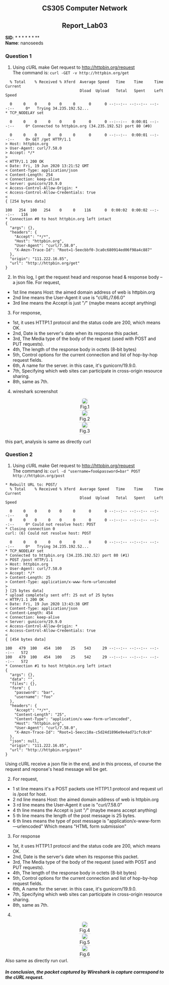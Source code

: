 <!--
 * @Github: https://github.com/Certseeds/CS305_Remak
 * @Organization: SUSTech
 * @Author: nanoseeds
 * @Date: 2020-06-19 16:06:56
 * @LastEditors: nanoseeds
 * @LastEditTime: 2020-08-08 22:51:15
 * @License: CC-BY-NC-SA_V4_0 or any later version 
 -->
## <div>CS305 Computer Network</div>
## <div>Report_Lab03</div>

**SID**:  $********$  
**Name**:  nanoseeds  


### Question 1

1. Using cURL make Get request to http://httpbin.org/request  
The command is:
`curl -GET -v http://httpbin.org/get`

``` log
  % Total    % Received % Xferd  Average Speed   Time    Time     Time  Current
                                 Dload  Upload   Total   Spent    Left  Speed

  0     0    0     0    0     0      0      0 --:--:-- --:--:-- --:--:--     0*   Trying 34.235.192.52...
* TCP_NODELAY set

  0     0    0     0    0     0      0      0 --:--:--  0:00:01 --:--:--     0* Connected to httpbin.org (34.235.192.52) port 80 (#0)

  0     0    0     0    0     0      0      0 --:--:--  0:00:01 --:--:--     0> GET /get HTTP/1.1
> Host: httpbin.org
> User-Agent: curl/7.58.0
> Accept: */*
> 
< HTTP/1.1 200 OK
< Date: Fri, 19 Jun 2020 13:21:52 GMT
< Content-Type: application/json
< Content-Length: 254
< Connection: keep-alive
< Server: gunicorn/19.9.0
< Access-Control-Allow-Origin: *
< Access-Control-Allow-Credentials: true
< 
{ [254 bytes data]

100   254  100   254    0     0    116      0  0:00:02  0:00:02 --:--:--   116
* Connection #0 to host httpbin.org left intact
{
  "args": {}, 
  "headers": {
    "Accept": "*/*", 
    "Host": "httpbin.org", 
    "User-Agent": "curl/7.58.0", 
    "X-Amzn-Trace-Id": "Root=1-5eecbbf0-3ca0c680914ed06f98a4c887"
  }, 
  "origin": "111.222.16.85", 
  "url": "http://httpbin.org/get"
}
```

2. In this log, I get the request head and response head & response body – a json file. 
For request,

+ 1st line means Host: the aimed domain address of web is httpbin.org
+ 2nd line means the User-Agent it use is "cURL/7.66.0"
+ 3rd line means the Accept is just "*/*" (maybe means accept anything)

3. For response,

+ 1st, it uses HTTP1.1 protocol and the status code are 200, which means OK.
+ 2nd, Date is the server's date when its response this packet.
+ 3rd, The Media type of the body of the request (used with POST and PUT requests).
+ 4th, The length of the response body in octets (8-bit bytes)
+ 5th, Control options for the current connection and list of hop-by-hop request fields.
+ 6th, A name for the server. in this case, it's gunicorn/19.9.0.
+ 7th, Specifying which web sites can participate in cross-origin resource sharing.
+ 8th, same as 7th.

4. wireshark screenshot

<div>
  <img src=" ./pca_pngs/lab03_01_01.png"><br />
  <div>Fig.1</div>
</div>

<div>
  <img src=" ./pca_pngs/lab03_01_02.png"><br />
  <div>Fig.2</div>
</div>

<div>
  <img src=" ./pca_pngs/lab03_01_03.png"><br />
  <div>Fig.3</div>
</div>

this part, analysis is same as directly curl

### Question 2

1. Using cURL make Get request to http://httpbin.org/request  
The command is:
`curl -d "username=foo&password=bar" POST http://httpbin.org/post`

``` log
* Rebuilt URL to: POST/
  % Total    % Received % Xferd  Average Speed   Time    Time     Time  Current
                                 Dload  Upload   Total   Spent    Left  Speed

  0     0    0     0    0     0      0      0 --:--:-- --:--:-- --:--:--     0
  0     0    0     0    0     0      0      0 --:--:-- --:--:-- --:--:--     0* Could not resolve host: POST
* Closing connection 0
curl: (6) Could not resolve host: POST

  0     0    0     0    0     0      0      0 --:--:-- --:--:-- --:--:--     0*   Trying 34.235.192.52...
* TCP_NODELAY set
* Connected to httpbin.org (34.235.192.52) port 80 (#1)
> POST /post HTTP/1.1
> Host: httpbin.org
> User-Agent: curl/7.58.0
> Accept: */*
> Content-Length: 25
> Content-Type: application/x-www-form-urlencoded
> 
} [25 bytes data]
* upload completely sent off: 25 out of 25 bytes
< HTTP/1.1 200 OK
< Date: Fri, 19 Jun 2020 13:43:38 GMT
< Content-Type: application/json
< Content-Length: 454
< Connection: keep-alive
< Server: gunicorn/19.9.0
< Access-Control-Allow-Origin: *
< Access-Control-Allow-Credentials: true
< 
{ [454 bytes data]

100   479  100   454  100    25    543     29 --:--:-- --:--:-- --:--:--   572
100   479  100   454  100    25    542     29 --:--:-- --:--:-- --:--:--   572
* Connection #1 to host httpbin.org left intact
{
  "args": {}, 
  "data": "", 
  "files": {}, 
  "form": {
    "password": "bar", 
    "username": "foo"
  }, 
  "headers": {
    "Accept": "*/*", 
    "Content-Length": "25", 
    "Content-Type": "application/x-www-form-urlencoded", 
    "Host": "httpbin.org", 
    "User-Agent": "curl/7.58.0", 
    "X-Amzn-Trace-Id": "Root=1-5eecc10a-c5d24d1896e9e4ad71cfc8c8"
  }, 
  "json": null, 
  "origin": "111.222.16.85", 
  "url": "http://httpbin.org/post"
}
``` 
Using cURL receive a json file in the end, and in this process, of course the request and reponse's head message will be get.

2. For request,

+ 1 st line means it's a POST packets use HTTP1.1 protocol and request url is /post for host.
+ 2 nd line means Host: the aimed domain address of web is httpbin.org
+ 3 rd line means the User-Agent it use is "curl/7.58.0"
+ 4 th line means the Accept is just "*/*" (maybe means accept anything)
+ 5 th line means the length of the post message is 25 bytes.
+ 6 th lines means the type of post message is "application/x-www-form—urlencoded" Which means "HTML form submission"

3. For response 

+ 1st, it uses HTTP1.1 protocol and the status code are 200, which means OK.
+ 2nd, Date is the server's date when its response this packet.
+ 3rd, The Media type of the body of the request (used with POST and PUT requests).
+ 4th, The length of the response body in octets (8-bit bytes)
+ 5th, Control options for the current connection and list of hop-by-hop request fields.
+ 6th, A name for the server. in this case, it's gunicorn/19.9.0.
+ 7th, Specifying which web sites can participate in cross-origin resource sharing.
+ 8th, same as 7th.

4. 

<div>
  <img src=" ./pca_pngs/lab03_02_01.png"><br />
  <div>Fig.4</div>
</div>

<div>
  <img src=" ./pca_pngs/lab03_02_02.png"><br />
  <div>Fig.5</div>
</div>

<div>
  <img src=" ./pca_pngs/lab03_02_03.png"><br />
  <div>Fig.6</div>
</div>
Also same as directly run curl.

##### In conclusion, the packet captured by Wireshark is capture correspond to the cURL request.

<style type="text/css">
div{
  text-align: center;
}
div>div {
  text-align: center;
  border-bottom: 1px solid #d9d9d9;
  display: inline-block;
  padding: 2px;
}
div>img{
  border-radius: 0.3125em;
  box-shadow: 0 2px 4px 0 rgba(34,36,38,.12),0 2px 10px 0 rgba(34,36,38,.08);
}
</style>